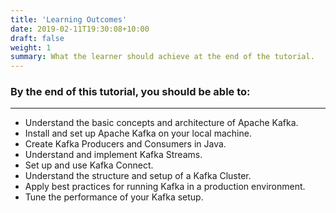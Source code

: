 ```yaml
---
title: 'Learning Outcomes'
date: 2019-02-11T19:30:08+10:00
draft: false
weight: 1
summary: What the learner should achieve at the end of the tutorial.
---
```


### **By the end of this tutorial, you should be able to:**
---

- Understand the basic concepts and architecture of Apache Kafka.
- Install and set up Apache Kafka on your local machine.
- Create Kafka Producers and Consumers in Java.
- Understand and implement Kafka Streams.
- Set up and use Kafka Connect.
- Understand the structure and setup of a Kafka Cluster.
- Apply best practices for running Kafka in a production environment.
- Tune the performance of your Kafka setup.